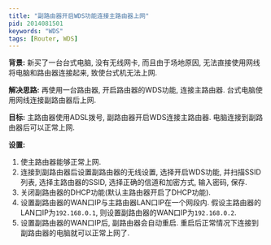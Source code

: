 ```yaml
---
title: "副路由器开启WDS功能连接主路由器上网"
pid: 2014081501
keywords: "WDS"
tags: [Router, WDS]
---
```

**背景:** 新买了一台台式电脑, 没有无线网卡, 而且由于场地原因, 无法直接使用网线将电脑和路由器连接起来, 致使台式机无法上网.

**解决思路:** 再使用一台路由器, 开启路由器的WDS功能, 连接主路由器. 台式电脑使用网线连接副路由器后上网.

**目标:** 主路由器使用ADSL拨号, 副路由器开启WDS连接主路由器. 电脑连接到副路由器后可以正常上网.

**设置:**

1. 使主路由器能够正常上网.
2. 连接到副路由器后设置副路由器的无线设置, 选择开启WDS功能, 并扫描SSID列表, 选择主路由器的SSID, 选择正确的信道和加密方式, 输入密码, 保存.
3. 关闭副路由器的DHCP功能(默认主路由器开启了DHCP功能).
4. 设置副路由器的WAN口IP与主路由器LAN口IP在一个网段内. 假设主路由器的LAN口IP为`192.168.0.1`, 则设置副路由器的WAN口IP为`192.168.0.2`.
5. 设置副路由器的WAN口IP后, 副路由器会自动重启. 重启后正常情况下连接到副路由器的电脑就可以正常上网了.
